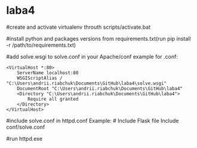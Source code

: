 # laba4

#create and activate virtualenv throuth scripts/activate.bat

#install python and packages versions from requirements.txt(run pip install -r /path/to/requirements.txt)

#add solve.wsgi to solve.conf in your Apache/conf
example for .conf:

	<VirtualHost *:80>
    	ServerName localhost:80
    	WSGIScriptAlias / "C:\Users\andrii.riabchuk\Documents\GitHub\laba4\solve.wsgi"
     	DocumentRoot "C:\Users\andrii.riabchuk\Documents\GitHub\laba4"
    	<Directory "C:\Users\andrii.riabchuk\Documents\GitHub\laba4">
        	Require all granted
    	</Directory>
	</VirtualHost>

#include solve.conf in httpd.conf
Example: # Include Flask file
	Include conf/solve.conf

#run httpd.exe